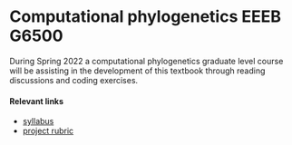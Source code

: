 ---
---

# Computational phylogenetics EEEB G6500

During Spring 2022 a computational phylogenetics graduate level course
will be assisting in the development of this textbook through 
reading discussions and coding exercises. 


#### Relevant links

- [syllabus]
- [project rubric]


[syllabus]: https://docs.google.com/document/d/1xQ2NKnonESHcs-Do1lQFE0MIW8sBdvRE7khdNiCl0DE/edit?usp=sharing

[project rubric]: https://docs.google.com/document/d/1bfW-hWx2ajKpH5X74KXeNHhFVi0PP1JubbEwi9O-zzI/edit?usp=sharing
